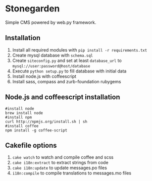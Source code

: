 Stonegarden
===========

Simple CMS powered by web.py framework.

## Installation

1. Install all required modules with `pip install -r requirements.txt`
2. Create mysql database with `schema.sql`
3. Create `siteconfig.py` and set at least `database_url` to `mysql://user:password@host/database`
4. Execute `python setup.py` to fill database with initial data
5. Install node.js with coffeescript
6. Install sass, compass and zurb-foundation rubygems


## Node.js and coffeescript installation

	#install node
	brew install node
	#install npm
	curl http://npmjs.org/install.sh | sh
	#install coffee
	npm install -g coffee-script

## Cakefile options

1. `cake watch` to watch and compile coffee and scss
2. `cake i18n:extract` to extract strings from code
3. `cake i18n:update` to update messages.po files
4. `i18n:compile` to compile translations to messages.mo files
